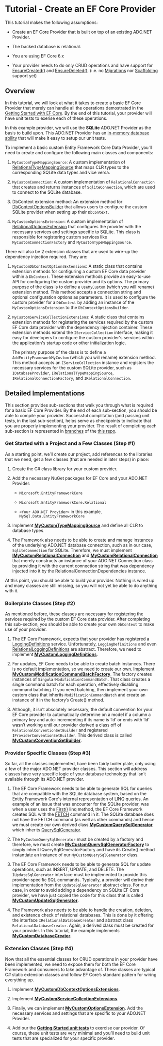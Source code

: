 # Tutorial - Create an EF Core Provider  

This tutorial makes the following assumptions:

*   Create an EF Core Provider that is built on top of an existing ADO.NET Provider.
    
*   The backed database is relational.
    
*   You are using EF Core 6.x
    
*   Your provider needs to do only CRUD operations and have support for [EnsureCreated()](https://learn.microsoft.com/en-us/dotnet/api/microsoft.entityframeworkcore.storage.idatabasecreator.ensurecreated#microsoft-entityframeworkcore-storage-idatabasecreator-ensurecreated) and [EnsureDeleted()](https://learn.microsoft.com/en-us/dotnet/api/microsoft.entityframeworkcore.storage.idatabasecreator.ensuredeleted#microsoft-entityframeworkcore-storage-idatabasecreator-ensuredeleted). (i.e. no [Migrations](https://learn.microsoft.com/en-us/ef/core/managing-schemas/migrations/) nor [Scaffolding](https://learn.microsoft.com/en-us/ef/core/managing-schemas/scaffolding/?tabs=dotnet-core-cli) support yet)
    

Overview
--------

In this tutorial, we will look at what it takes to create a basic EF Core Provider that merely can handle all the operations demostrated in the [Getting Started with EF Core](https://learn.microsoft.com/en-us/ef/core/get-started/overview/first-app?tabs=netcore-cli). By the end of this tutorial, your provider will have unit tests to exerise each of these operations.

In this example provider, we will use the **SQLite** ADO.NET Provider as the basis to build upon. This ADO.NET Provider has an [in-memory database ability](https://www.sqlite.org/inmemorydb.html) that will make it easy to setup our unit tests.

To implement a basic custom Entity Framework Core Data Provider, you'll need to create and configure the following main classes and components:

1.  `MyCustomTypeMappingSource`: A custom implementation of [RelationalTypeMappingSource](https://learn.microsoft.com/en-us/dotnet/api/microsoft.entityframeworkcore.storage.relationaltypemappingsource?view=efcore-6.0) that maps CLR types to the corresponding SQLite data types and vice versa.
    
2.  `MyCustomConnection`: A custom implementation of `RelationalConnection` that creates and returns instances of `SqliteConnection`, which are used to connect to the SQLite database.
    
3.  DbContext extension method: An extension method for [DbContextOptionsBuilder](https://learn.microsoft.com/en-us/dotnet/api/microsoft.entityframeworkcore.dbcontextoptionsbuilder?view=efcore-6.0) that allows users to configure the custom SQLite provider when setting up their `DbContext`.
    
4.  `MyCustomOptionsExtension`: A custom implementation of [RelationalOptionsExtension](https://learn.microsoft.com/en-us/dotnet/api/microsoft.entityframeworkcore.infrastructure.relationaloptionsextension?view=efcore-6.0) that configures the provider with the necessary services and settings specific to SQLite. This class is responsible for registering custom services like `MyCustomConnectionFactory` and `MyCustomTypeMappingSource`.
    

There will also be 2 extension classes that are used to wire-up the dependency injection required. They are:

1.  `MyCustomDbContextOptionsExtensions`: A static class that contains extension methods for configuring a custom EF Core data provider within a `DbContext`. These extension methods provide an easy-to-use API for configuring the custom provider and its options. The primary purpose of the class is to define a `UseMyCustom` (which you will rename) extension method. This method accepts a connection string and optional configuration options as parameters. It is used to configure the custom provider for a `DbContext` by adding an instance of the `MyCustomOptionsExtension` to the `DbContextOptionsBuilder`.
    
2.  `MyCustomServiceCollectionExtensions`: A static class that contains extension methods for registering the services required by the custom EF Core data provider with the dependency injection container. These extension methods extend the `IServiceCollection` interface, making it easy for developers to configure the custom provider's services within the application's startup code or other initialization logic.
    
    The primary purpose of the class is to define a `AddEntityFrameworkMyCustom` (which you will rename) extension method. This method accepts an `IServiceCollection` instance and registers the necessary services for the custom SQLite provider, such as `IDatabaseProvider`, `IRelationalTypeMappingSource`, `IRelationalConnectionFactory`, and `IRelationalConnection`.
    

Detailed Implementations
------------------------

This section provides sub-sections that walk you through what is required for a basic EF Core Provider. By the end of each sub-section, you should be able to compile your provider. Successful complitation (and passing unit tests, in the last sub-section), helps serve as checkpoints to indicate that you are properly implementing your provider. The result of completing each sub-section is represented in [branches](https://github.com/Servant-Software-LLC/EFCore.MyCustom/branches) of the [this repo](https://github.com/Servant-Software-LLC/EFCore.MyCustom).

### Get Started with a Project and a Few Classes (Step #1)

As a starting point, we’ll create our project, add references to the libraries that we need, get a few classes (that are needed in later steps) in place:

1.  Create the C# class library for your custom provider.
2.  Add the necessary NuGet packages for EF Core and your ADO.NET Provider:
    
    *   `Microsoft.EntityFrameworkCore`
        
    *   `Microsoft.EntityFrameworkCore.Relational`
        
    *   `<Your ADO.NET Provider>` in this example, `MySql.Data.EntityFrameworkCore`
        
2.  Implement [**MyCustomTypeMappingSource**](https://github.com/Servant-Software-LLC/EFCore.MyCustom/blob/BasicProvider_Step_%231_of_4/EFCore.MyCustom/Storage/Internal/MyCustomTypeMappingSource.cs) and define all CLR to database types.
    
3.  The Framework also needs to be able to create and manage instances of the underlying ADO.NET database connection, such as in our case, `SqliteConnection` for SQLite. Therefore, we must implement [**IMyCustomRelationalConnection**](https://github.com/Servant-Software-LLC/EFCore.MyCustom/blob/BasicProvider_Step_%231_of_4/EFCore.MyCustom/Storage/Internal/IMyCustomRelationalConnection.cs) and [**MyCustomRelationalConnection**](https://github.com/Servant-Software-LLC/EFCore.MyCustom/blob/BasicProvider_Step_%231_of_4/EFCore.MyCustom/Storage/Internal/MyCustomRelationalConnection.cs) that merely constructs an instance of your ADO.NET Connection class by providing it with the current connection string that was dependency injected into it by the RelationalConnectionDependencies instance.
        
At this point, you should be able to build your provider. Nothing is wired up and many classes are still missing, so you will not yet be able to do anything with it.

### Boilerplate Classes (Step #2)

As mentioned before, these classes are necessary for registering the services required by the custom EF Core data provider. After completing this sub-section, you should be able to create your own `DbContext` to make use of your provider.

1.  The EF Core Framework, expects that your provider has registered a [LoggingDefinitions](https://learn.microsoft.com/en-us/dotnet/api/microsoft.entityframeworkcore.diagnostics.loggingdefinitions?view=efcore-6.0) service. Unfortunately, `LoggingDefinitions` and even [RelationalLoggingDefinitions](https://learn.microsoft.com/en-us/dotnet/api/microsoft.entityframeworkcore.diagnostics.relationalloggingdefinitions?view=efcore-6.0) are abstract. Therefore, we need to implement [**MyCustomLoggingDefinitions**](https://github.com/Servant-Software-LLC/EFCore.MyCustom/blob/BasicProvider_Step_%232_of_4/EFCore.MyCustom/Diagnostics/Internal/MyCustomLoggingDefinitions.cs).
       
2.  For updates, EF Core needs to be able to create batch instances. There is no default implementation, so we need to create our own. Implement [**MyCustomModificationCommandBatchFactory**](https://github.com/Servant-Software-LLC/EFCore.MyCustom/blob/BasicProvider_Step_%232_of_4/EFCore.MyCustom/Update/Internal/MyCustomModificationCommandBatchFactory.cs). The factory creates instances of `SingularModificationCommandBatch`. That class creates a single command batch for each operation, effectively disabling command batching. If you need batching, then implement your own custom class that inherits `ModificationCommandBatch` and create an instance of it in the factory’s Create() method.
    
3.  Although, it isn’t absolutely necessary, the default convention for your EF Core provider to automatically determine on a model if a column a primary key and auto-incrementing if its name is ‘Id’ or ends with ‘Id’ wasn’t working until our provider derived a class off of `RelationalConventionSetBuilder` and registered `IProviderConventionSetBuilder`. This derived class is called [**MyCustomConventionSetBuilder**](https://github.com/Servant-Software-LLC/EFCore.MyCustom/blob/BasicProvider_Step_%232_of_4/EFCore.MyCustom/Metadata/Conventions/MyCustomConventionSetBuilder.cs).
    

### Provider Specific Classes (Step #3)

So far, all the classes implemented, have been fairly boiler plate, only using a few of the major ADO.NET provider classes. This section will address classes have very specific logic of your database technology that isn’t available through its ADO.NET provider.

1.  The EF Core Framework needs to be able to generate SQL for queries that are compatible with the SQLite database system, based on the Entity Framework Core's internal representation of LINQ queries. An example of an issue that was encounter for the SQLite provider, was when a user uses the [First()](https://learn.microsoft.com/en-us/dotnet/api/system.linq.enumerable.first?view=net-7.0) linq method, the EF Core Framework creates SQL with the [FETCH](https://learn.microsoft.com/en-us/sql/t-sql/language-elements/fetch-transact-sql?view=sql-server-ver16) command in it. The SQLite database does not have the FETCH command (as well as other commands) and hence we must create our own derived class [**MyCustomQuerySqlGenerator**](https://github.com/Servant-Software-LLC/EFCore.MyCustom/blob/BasicProvider_Step_%233_of_4/EFCore.MyCustom/Query/Internal/MyCustomQuerySqlGenerator.cs) which inherits [QuerySqlGenerator](https://learn.microsoft.com/en-us/dotnet/api/microsoft.entityframeworkcore.query.querysqlgenerator?view=efcore-6.0).
    
2.  The `MyCustomQuerySqlGenerator` must be created by a factory and therefore, we must create [**MyCustomQuerySqlGeneratorFactory**](https://github.com/Servant-Software-LLC/EFCore.MyCustom/blob/BasicProvider_Step_%233_of_4/EFCore.MyCustom/Query/Internal/MyCustomQuerySqlGeneratorFactory.cs) to simply inherit IQuerySqlGeneratorFactory and have its Create() method instantiate an instance of our `MyCustomQuerySqlGenerator` class.
    
3.  The EF Core Framework needs to be able to generate SQL for update operations, such as INSERT, UPDATE, and DELETE. The `IUpdateSqlGenerator` interface must be implemented to provide this provider-specific SQL commands. Typically, a provider will derive their implementation from the `UpdateSqlGenerator` abstract class. For our case, in order to avoid adding a dependency on SQLite EF Core provider, we have just copied the code for this class that is called [**MyCustomUpdateSqlGenerator**](https://github.com/Servant-Software-LLC/EFCore.MyCustom/blob/BasicProvider_Step_%233_of_4/EFCore.MyCustom/Update/Internal/MyCustomUpdateSqlGenerator.cs).
    
4.  The Framework also needs to be able to handle the creation, deletion, and existence check of relational databases. This is done by it offering the interface `IRelationalDatabaseCreator` and abstract class `RelationalDatabaseCreator`. Again, a derived class must be created for your provider. In this tutorial, the example implements [**MyCustomDatabaseCreator**](https://github.com/Servant-Software-LLC/EFCore.MyCustom/blob/BasicProvider_Step_%233_of_4/EFCore.MyCustom/Storage/Internal/MyCustomDatabaseCreator.cs).
    

### Extension Classes (Step #4)

Now that all the essential classes for CRUD operations in your provider have been implemented, we need to expose them for both the EF Core Framework and consumers to take advantage of. These classes are typical C# static extension classes and follow EF Core’s standard pattern for wiring everything up.

1.  Implement [**MyCustomDbContextOptionsExtensions**](https://github.com/Servant-Software-LLC/EFCore.MyCustom/blob/BasicProvider_Step_%234_of_4/EFCore.MyCustom/Extensions/MyCustomDbContextOptionsExtensions.cs).
    
2.  Implement [**MyCustomServiceCollectionExtensions**](https://github.com/Servant-Software-LLC/EFCore.MyCustom/blob/BasicProvider_Step_%234_of_4/EFCore.MyCustom/Extensions/MyCustomServiceCollectionExtensions.cs).
    
3.  Finally, we can implement [**MyCustomOptionsExtension**](https://github.com/Servant-Software-LLC/EFCore.MyCustom/blob/BasicProvider_Step_%234_of_4/EFCore.MyCustom/Infrastructure/Internal/MyCustomOptionsExtension.cs). Add the necessary services and settings that are specific to your ADO.NET Provider.

4.  Add our the [**Getting Started unit tests**](https://github.com/Servant-Software-LLC/EFCore.MyCustom/tree/BasicProvider_Step_%234_of_4/EFCore.MyCustom.Tests) to exercise our provider. Of course, these unit tests are very minimal and you’ll need to build unit tests that are specialized for your specific provider.
